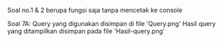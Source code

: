 Soal no.1 & 2 berupa fungsi saja tanpa mencetak ke console

Soal 7A: Query yang digunakan disimpan di file 'Query.png'
    Hasil query yang ditampilkan disimpan pada file 'Hasil-query.png'
